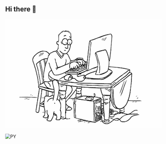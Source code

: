 ## Hi there 👋

<img src="https://github.com/Svetlana271092/Svetlana271092/blob/main/6664c6d8b60f6c70bf997ea399a33fc2.gif" alt="600">

![PY](https://badge.ttsalpha.com/api?icon=Python&label=PY&status=Python&color=pink&labelColor=white&iconColor=green)
